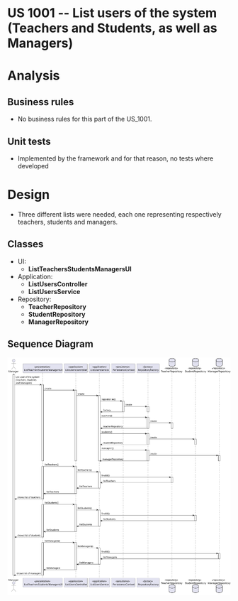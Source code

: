 US 1001 -- List users of the system (Teachers and Students, as well as Managers)
==============================

# Analysis

## Business rules

- No business rules for this part of the US_1001.


## Unit tests

- Implemented by the framework and for that reason, no tests where developed

# Design

- Three different lists were needed, each one representing respectively teachers, students and managers.

## Classes

- UI:
    + **ListTeachersStudentsManagersUI**
- Application:
    + **ListUsersController**
    + **ListUsersService**
- Repository:
    + **TeacherRepository**
    + **StudentRepository**
    + **ManagerRepository**

## Sequence Diagram

![diagram](./listUsersSD.svg)
